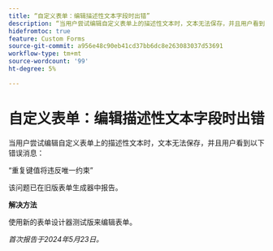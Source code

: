 ```yaml
---
title: “自定义表单：编辑描述性文本字段时出错”
description: “当用户尝试编辑自定义表单上的描述性文本时，文本无法保存，并且用户看到错误消息。 有解决方法可用。”
hidefromtoc: true
feature: Custom Forms
source-git-commit: a956e48c90eb41cd37bb6dc8e263083037d53691
workflow-type: tm+mt
source-wordcount: '99'
ht-degree: 5%

---
```



# 自定义表单：编辑描述性文本字段时出错

当用户尝试编辑自定义表单上的描述性文本时，文本无法保存，并且用户看到以下错误消息：

“重复键值将违反唯一约束”

该问题已在旧版表单生成器中报告。

**解决方法**

使用新的表单设计器测试版来编辑表单。

_首次报告于2024年5月23日。_
